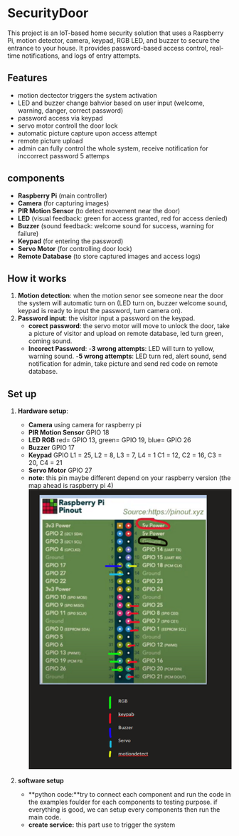# SecurityDoor
This project is an IoT-based home security solution that uses a Raspberry Pi, motion detector, camera, keypad, RGB LED, and buzzer to secure the entrance to your house. It provides password-based access control, real-time notifications, and logs of entry attempts.

## Features
- motion dectector triggers the system activation
- LED and buzzer change bahvior based on user input (welcome, warning, danger, correct password)
- password access via keypad
- servo motor controll the door lock
- automatic picture capture upon access attempt 
- remote picture upload
- admin can fully control the whole system, receive notification for inccorrect password 5 attemps

## components
- **Raspberry Pi** (main controller)
- **Camera** (for capturing images)
- **PIR Motion Sensor** (to detect movement near the door)
- **LED** (visual feedback: green for access granted, red for access denied)
- **Buzzer** (sound feedback: welcome sound for success, warning for failure)
- **Keypad** (for entering the password)
- **Servo Motor** (for controlling door lock)
- **Remote Database** (to store captured images and access logs)

## How it works 
1. **Motion detection**: when the motion senor see someone near the door the system will automatic turn on (LED turn on, buzzer welcome sound, keypad is ready to input the password, turn camera on).
2. **Password input**: the visitor input a password on the keypad.
    - **corect password**: the servo motor will move to unlock the door, take a picture of visitor and upload on remote database, led turn green, coming sound.
    - **Incorect Password**: 
        -**3 wrong attempts**: LED will turn to yellow, warning sound.
        -**5 wrong attempts**: LED turn red, alert sound, send notification for admin, take picture and send red code on remote database.

## Set up 
1. **Hardware setup**:
    - **Camera** using camera for raspberry pi
    - **PIR Motion Sensor** GPIO 18
    - **LED RGB** red= GPIO 13, green= GPIO 19, blue= GPIO 26
    - **Buzzer** GPIO 17
    - **Keypad** 
        GPIO L1 = 25, L2 = 8, L3 = 7, L4 = 1
             C1 = 12, C2 = 16, C3 = 20, C4 = 21
    - **Servo Motor** GPIO 27
    - **note:** this pin maybe different depend on your raspberry version (the map ahead is raspberry pi 4)
    ![alt text]({4DAF37A6-DB03-4D1A-B10E-B2B2ED5F88CC}.png)

2. **software setup**
    - **python code:**try to connect each component and run the code in the examples foulder for each components to testing purpose.
    if everything is good, we can setup every components then run the main code. 
    - **create service:** this part use to trigger the system 
